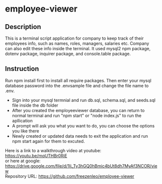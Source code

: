 # employee-viewer

## Description

This is a terminal script application for company to keep track of their employees info, such as names, roles, managers, salaries etc. Company can also edit these info inside the terminal. It used mysql2 npm package, dotenv package, inquirer package, and console.table package. 

## Instruction
Run npm install first to install all require packages. Then enter your mysql database password into the .envsample file and change the file name to .env. </br>
 * Sign into your mysql termnial and run db.sql, schema.sql, and seeds.sql file inside the db folder
 * After you created the employeeviewer database, you can return to normal terminal and run "npm start" or "node index.js" to run the apllication
 * A prompt will ask you what you want to do, you can choose the options you like there
 * Newly created or updated data needs to exit the application and run npm start again for them to excuted.

 Here is a link to a walkthrough video at youtube: https://youtu.be/mqUTHBr0RiE
 </br>
 or here at google: https://drive.google.com/file/d/1Ij_Ty3hGQ0hBmic4bUt8dh7MyAf3NCOR/view
</br>
Repository URL: https://github.com/freezenleo/employee-viewer